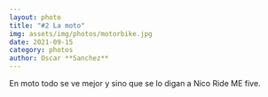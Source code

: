 ```yaml
---
layout: photo
title: "#2 La moto"
img: assets/img/photos/motorbike.jpg
date: 2021-09-15
category: photos
author: Oscar **Sanchez**
---
```


En moto todo se ve mejor y sino que se lo digan a Nico Ride ME five.
